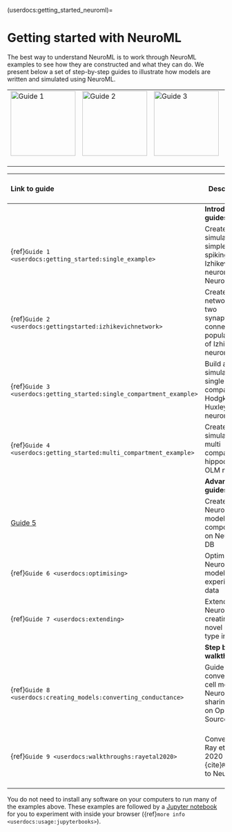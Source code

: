 (userdocs:getting_started_neuroml)=
# Getting started with NeuroML

The best way to understand NeuroML is to work through NeuroML examples to see how they are constructed and what they can do.
We present below a set of step-by-step guides to illustrate how models are written and simulated using NeuroML.

<table>
<tr>
<td><a href="https://docs.neuroml.org/Userdocs/NML2_examples/SingleNeuron.html"><img src="../_images/example-single-izhikevich2007cell-sim-v.png" height=150 title="Guide 1"/></a>&nbsp;&nbsp;</td>
<td><a href="https://docs.neuroml.org/Userdocs/IzhikevichNetworkExample.html"><img src="../_images/example_izhikevich2007network_sim-spikes.png" height=150 title="Guide 2"/></a>&nbsp;&nbsp;</td>
<td><a href="https://docs.neuroml.org/Userdocs/SingleCompartmentHHExample.html"><img src="../_images/HH_single_compartment_example_sim-v.png" height=150 title="Guide 3"/></a>&nbsp;&nbsp;</td>
<td><a href="https://docs.neuroml.org/Userdocs/MultiCompartmentOLMexample.html"><img src="../_images/olm.cell.xy.png" height=150 title="Guide 4"/></a>&nbsp;&nbsp;</td>
</tr>
</table>


| Link to guide    | Description | Model life cycle stages |
| :------ | ----------- | ----------------------- |
| | **Introductory guides** ||
| {ref}`Guide 1 <userdocs:getting_started:single_example>` | Create and simulate a simple regular spiking Izhikevich neuron in NeuroML | Create, Validate, Simulate |
| {ref}`Guide 2 <userdocs:gettingstarted:izhikevichnetwork>`| Create a network of two synaptically connected populations of Izhikevich neurons  | Create, Validate, Visualise, Simulate |
| {ref}`Guide 3 <userdocs:getting_started:single_compartment_example>`| Build and simulate a single compartment Hodgkin-Huxley neuron | Create, Validate, Visualise, Simulate |
| {ref}`Guide 4 <userdocs:getting_started:multi_compartment_example>`| Create and simulate a multi compartment hippocampal OLM neuron | Create, Validate, Visualise, Simulate |
| | **Advanced guides** ||
| [Guide 5](https://docs.neuroml.org/Userdocs/NML2_examples/NeuroML-DB.html) | Create novel NeuroML models from components on NeuroML-DB | Reuse, Create, Validate, Simulate |
| {ref}`Guide 6 <userdocs:optimising>` | Optimise/fit NeuroML models to experimental data | Create, Validate, Simulate, Fit |
| {ref}`Guide 7 <userdocs:extending>`| Extend NeuroML by creating a novel model type in LEMS  | Create, Simulate |
| | **Step by step walkthroughs** ||
| {ref}`Guide 8 <userdocs:creating_models:converting_conductance>`| Guide to converting cell models to NeuroML and sharing them on Open Source Brain | Create, Validate, Simulate, Share |
| {ref}`Guide 9 <userdocs:walkthroughs:rayetal2020>`| Conversion of Ray et al 2020 {cite}`Ray2020` to NeuroML | Create, Validate, Visualise, Simulate, Extend using LEMS |


You do not need to install any software on your computers to run many of the examples above.
These examples are followed by a [Jupyter notebook](https://jupyter.org/index.html) for you to experiment with inside your browser ({ref}`more info <userdocs:usage:jupyterbooks>`).
